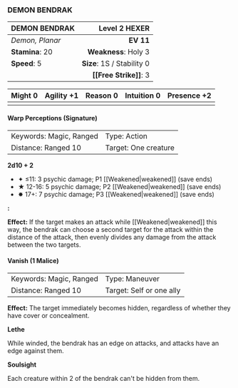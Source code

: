 ### DEMON BENDRAK

| DEMON BENDRAK   |          **Level 2 HEXER** |
| :-------------- | -------------------------: |
| *Demon, Planar* |                  **EV 11** |
| **Stamina**: 20 |       **Weakness**: Holy 3 |
| **Speed**: 5    | **Size**: 1S / Stability 0 |
|                 |     **[[Free Strike]]**: 3 |

| **Might** 0 | **Agility** +1 | **Reason** 0 | **Intuition** 0 | **Presence** +2 |
| ----------- | -------------- | ------------ | --------------- | --------------- |
|             |                |              |                 |                 |

#### Warp Perceptions (Signature)

|                         |                      |
| :---------------------- | :------------------- |
| Keywords: Magic, Ranged | Type: Action         |
| Distance: Ranged 10     | Target: One creature |

**2d10 + 2**

- ✦ ≤11: 3 psychic damage; P1 [[Weakened|weakened]] (save ends)
- ★ 12-16: 5 psychic damage; P2 [[Weakened|weakened]] (save ends)
- ✸ 17+: 7 psychic damage; P3 [[Weakened|weakened]] (save ends)

**:**

**Effect:** If the target makes an attack while [[Weakened|weakened]] this way, the bendrak can choose a second target for the attack within the distance of the attack, then evenly divides any damage from the attack between the two targets.

#### Vanish (1 Malice)

|                         |                          |
| :---------------------- | :----------------------- |
| Keywords: Magic, Ranged | Type: Maneuver           |
| Distance: Ranged 10     | Target: Self or one ally |

**Effect:** The target immediately becomes hidden, regardless of whether they have cover or concealment.

**Lethe**

While winded, the bendrak has an edge on attacks, and attacks have an edge against them.

**Soulsight**

Each creature within 2 of the bendrak can't be hidden from them.
